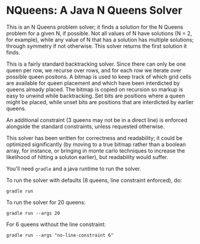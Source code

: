 # NQueens: A Java N Queens Solver

This is an N Queens problem solver; it finds a solution for the N Queens problem for a given N, if possible. Not all values of N have solutions (N = 2, for example), while any value of N that has a solution has multiple solutions; through symmetry if not otherwise. This solver returns the first solution it finds.

This is a fairly standard backtracking solver. Since there can only be one queen per row, we recurse over rows, and for each row we iterate over possible queen positons. A bitmap is used to keep track of which grid cells are available for queen placement and which have been interdicted by queens already placed. The bitmap is copied on recursion so markup is easy to unwind while backtracking. Set bits are positions where a queen might be placed, while unset bits are positions that are interdicted by earlier queens.

An additional constraint (3 queens may not be in a direct line) is enforced alongside the standard constraints, unless requested otherwise.

This solver has been written for correctness and readability; it could be optimized significantly (by moving to a true bitmap rather than a boolean array, for instance, or bringing in monte carlo techniques to increase the likelihood of hitting a soluton earlier), but readability would suffer.

You'll need `gradle` and a java runtime to run the solver.

To run the solver with defaults (8 queens, line constraint enforced), do:

```gradle run```

To run the solver for 20 queens:

```gradle run --args 20```

For 6 queens without the line constraint:

```gradle run --args "no-line-constraint 6"```
